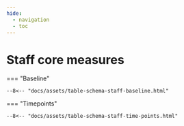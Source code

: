 ```yaml
---
hide:
  - navigation
  - toc
---
```



# Staff core measures

=== "Baseline"

    --8<-- "docs/assets/table-schema-staff-baseline.html"

=== "Timepoints"

    --8<-- "docs/assets/table-schema-staff-time-points.html"

